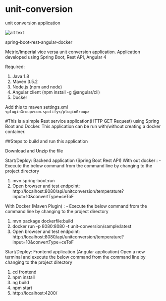 # unit-conversion
unit conversion application

![alt text](https://github.com/srimanthk/unit-conversion.v1/blob/master/Capture.png)

spring-boot-rest-angular-docker

Metric/Imperial vice versa unit conversion application. Application developed using Spring Boot, Rest API, Angular 4

Required:

1. Java 1.8
2. Maven 3.5.2
3. Node.js (npm and node)
4. Angular client (npm install -g @angular/cli)
5. Docker

Add this to maven settings.xml </br>
```<pluginGroup>com.spotify</pluginGroup>```

#This is a simple Rest service application(HTTP GET Request) using Spring Boot and Docker. This application can be run with/without creating a docker container.

##Steps to build and run this application

Download and Unzip the file

Start/Deploy: Backend application (Spring Boot Rest API)
With out docker : - Execute the below command from the command line by changing to the project directory 
1. mvn spring-boot:run
2. Open browser and test endpoint: http://localhost:8080/api/unitconversion/temperature?input=10&convertType=ceToF

With Docker (Maven Plugin) : - Execute the below command from the command line by changing to the project directory
1. mvn package dockerfile:build 
2. docker run -p 8080:8080 -t unit-conversion/sample:latest
3. Open browser and test endpoint: http://localhost:8080/api/unitconversion/temperature?input=10&convertType=ceToF
    
Start/Deploy: Frontend application (Angular application)
Open a new terminal and execute the below command from the command line by changing to the project directory
1. cd frontend
2. npm install
3. ng build
4. npm start
5. http://localhost:4200/


